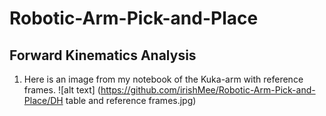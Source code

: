# Robotic-Arm-Pick-and-Place
## Forward Kinematics Analysis

1. Here is an image from my notebook of the Kuka-arm with reference frames.
  ![alt text] (https://github.com/irishMee/Robotic-Arm-Pick-and-Place/DH table and reference frames.jpg)
  
